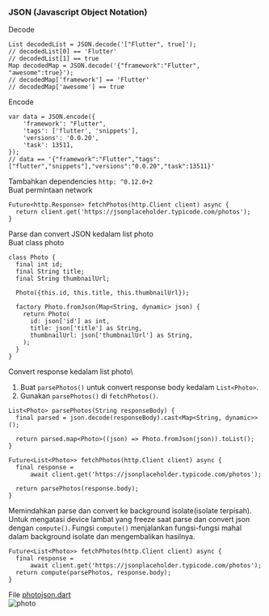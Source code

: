 ### JSON (Javascript Object Notation)
Decode
```
List decodedList = JSON.decode('["Flutter", true]');
// decodedList[0] == 'Flutter'
// decodedList[1] == true
Map decodedMap = JSON.decode('{"framework":"Flutter", "awesome":true}');
// decodedMap['framework'] == 'Flutter'
// decodedMap['awesome'] == true
```
Encode
```
var data = JSON.encode({
    'framework': "Flutter",
    'tags': ['flutter', 'snippets'],
    'versions': '0.0.20',
    'task': 13511,
});
// data == '{"framework":"Flutter","tags":["flutter","snippets"],"versions":"0.0.20","task":13511}'
```
Tambahkan dependencies `http: ^0.12.0+2`\
Buat permintaan network
```
Future<http.Response> fetchPhotos(http.Client client) async {
  return client.get('https://jsonplaceholder.typicode.com/photos');
}
```
Parse dan convert JSON kedalam list photo\
Buat class photo
```
class Photo {
  final int id;
  final String title;
  final String thumbnailUrl;

  Photo({this.id, this.title, this.thumbnailUrl});

  factory Photo.fromJson(Map<String, dynamic> json) {
    return Photo(
      id: json['id'] as int,
      title: json['title'] as String,
      thumbnailUrl: json['thumbnailUrl'] as String,
    );
  }
}
```
Convert response kedalam list photo\
1. Buat `parsePhotos()` untuk convert response body kedalam `List<Photo>`.
2. Gunakan `parsePhotos()` di `fetchPhotos()`.
```
List<Photo> parsePhotos(String responseBody) {
  final parsed = json.decode(responseBody).cast<Map<String, dynamic>>();

  return parsed.map<Photo>((json) => Photo.fromJson(json)).toList();
}

Future<List<Photo>> fetchPhotos(http.Client client) async {
  final response =
      await client.get('https://jsonplaceholder.typicode.com/photos');

  return parsePhotos(response.body);
}
```
Memindahkan parse dan convert ke background isolate(isolate terpisah). 
Untuk mengatasi device lambat yang freeze saat parse dan convert json dengan `compute()`. 
Fungsi `compute()` menjalankan fungsi-fungsi mahal dalam background isolate dan mengembalikan hasilnya. 
```
Future<List<Photo>> fetchPhotos(http.Client client) async {
  final response =
      await client.get('https://jsonplaceholder.typicode.com/photos');
  return compute(parsePhotos, response.body);
}
```
File [photojson.dart](https://github.com/Fourthten/praxis-academy/blob/master/novice/03-02/latihan/photojson.dart)\
![photo](https://github.com/Fourthten/praxis-academy/blob/master/novice/03-02/latihan/images/photojson.PNG)


